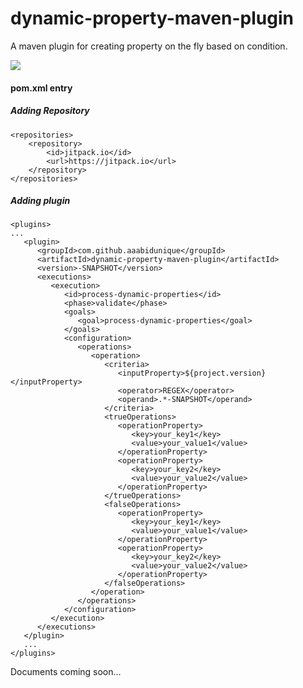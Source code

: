 # dynamic-property-maven-plugin
A maven plugin for creating property on the fly based on condition.

[![](https://jitpack.io/v/aaabidunique/dynamic-property-maven-plugin.svg)](https://jitpack.io/#aaabidunique/dynamic-property-maven-plugin)

#### pom.xml entry
##### Adding Repository  

```maven
<repositories>
	<repository>
	    <id>jitpack.io</id>
	    <url>https://jitpack.io</url>
	</repository>
</repositories>
```

##### Adding plugin

```maven
<plugins>
...
   <plugin>
      <groupId>com.github.aaabidunique</groupId>
      <artifactId>dynamic-property-maven-plugin</artifactId>
      <version>-SNAPSHOT</version>
      <executions>
         <execution>
            <id>process-dynamic-properties</id>
            <phase>validate</phase>
            <goals>
               <goal>process-dynamic-properties</goal>
            </goals>
            <configuration>
               <operations>
                  <operation>
                     <criteria>
                        <inputProperty>${project.version}</inputProperty>
                        <operator>REGEX</operator>
                        <operand>.*-SNAPSHOT</operand>
                     </criteria>
                     <trueOperations>
                        <operationProperty>
                           <key>your_key1</key>
                           <value>your_value1</value>
                        </operationProperty>
                        <operationProperty>
                           <key>your_key2</key>
                           <value>your_value2</value>
                        </operationProperty>
                     </trueOperations>
                     <falseOperations>
                        <operationProperty>
                           <key>your_key1</key>
                           <value>your_value1</value>
                        </operationProperty>
                        <operationProperty>
                           <key>your_key2</key>
                           <value>your_value2</value>
                        </operationProperty>
                     </falseOperations>
                  </operation>
               </operations>
            </configuration>
         </execution>
      </executions>
   </plugin>
   ...
</plugins>
```

Documents coming soon...
